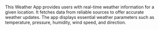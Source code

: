 This Weather App provides users with real-time weather information for a given location. It fetches data from reliable sources to offer accurate weather updates. The app displays essential weather parameters such as temperature, pressure, humidity, wind speed, and direction.
